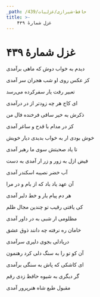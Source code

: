 ```yaml
---
_path: /حافظ-شیرازی/غزلیات/439
title: >-
    غزل شمارهٔ ۴۳۹
---
```

# غزل شمارهٔ ۴۳۹

<div class="b" id="bn1"><div class="m1"><p>دیدم به خواب دوش که ماهی برآمدی</p></div>
<div class="m2"><p>کز عکس روی او شب هجران سر آمدی</p></div></div>
<div class="b" id="bn2"><div class="m1"><p>تعبیر رفت یار سفرکرده می‌رسد</p></div>
<div class="m2"><p>ای کاج هر چه زودتر از در درآمدی</p></div></div>
<div class="b" id="bn3"><div class="m1"><p>ذکرش به خیر ساقی فرخنده فال من</p></div>
<div class="m2"><p>کز در مدام با قدح و ساغر آمدی</p></div></div>
<div class="b" id="bn4"><div class="m1"><p>خوش بودی ار به خواب بدیدی دیار خویش</p></div>
<div class="m2"><p>تا یاد صحبتش سوی ما رهبر آمدی</p></div></div>
<div class="b" id="bn5"><div class="m1"><p>فیض ازل به زور و زر ار آمدی به دست</p></div>
<div class="m2"><p>آب خضر نصیبه اسکندر آمدی</p></div></div>
<div class="b" id="bn6"><div class="m1"><p>آن عهد یاد باد که از بام و در مرا</p></div>
<div class="m2"><p>هر دم پیام یار و خط دلبر آمدی</p></div></div>
<div class="b" id="bn7"><div class="m1"><p>کی یافتی رقیب تو چندین مجال ظلم</p></div>
<div class="m2"><p>مظلومی ار شبی به در داور آمدی</p></div></div>
<div class="b" id="bn8"><div class="m1"><p>خامان ره نرفته چه دانند ذوق عشق</p></div>
<div class="m2"><p>دریادلی بجوی دلیری سرآمدی</p></div></div>
<div class="b" id="bn9"><div class="m1"><p>آن کو تو را به سنگ دلی کرد رهنمون</p></div>
<div class="m2"><p>ای کاشکی که پاش به سنگی برآمدی</p></div></div>
<div class="b" id="bn10"><div class="m1"><p>گر دیگری به شیوه حافظ زدی رقم</p></div>
<div class="m2"><p>مقبول طبع شاه هنرپرور آمدی</p></div></div>
